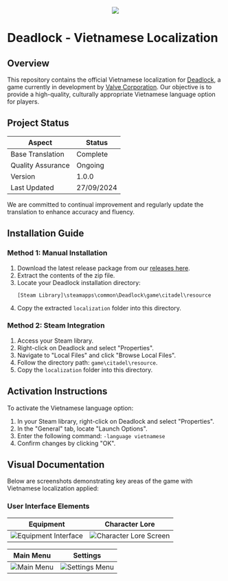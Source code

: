 <p align="center">
  <img src="https://img.shields.io/badge/Version-1.1.0-blue" />
</p>

# Deadlock - Vietnamese Localization

## Overview

This repository contains the official Vietnamese localization for [Deadlock](https://store.steampowered.com/app/1422450), a game currently in development by [Valve Corporation](https://valvesoftware.com/). Our objective is to provide a high-quality, culturally appropriate Vietnamese language option for players.

## Project Status

| Aspect | Status |
|--------|--------|
| Base Translation | Complete |
| Quality Assurance | Ongoing |
| Version | 1.0.0 |
| Last Updated | 27/09/2024 |

We are committed to continual improvement and regularly update the translation to enhance accuracy and fluency.

## Installation Guide

### Method 1: Manual Installation

1. Download the latest release package from our [releases here](https://github.com/trist022/deadlock-vietnamese/releases).
2. Extract the contents of the zip file.
3. Locate your Deadlock installation directory:
   ```
   [Steam Library]\steamapps\common\Deadlock\game\citadel\resource
   ```
4. Copy the extracted `localization` folder into this directory.

### Method 2: Steam Integration

1. Access your Steam library.
2. Right-click on Deadlock and select "Properties".
3. Navigate to "Local Files" and click "Browse Local Files".
4. Follow the directory path: `game\citadel\resource`.
5. Copy the `localization` folder into this directory.

## Activation Instructions

To activate the Vietnamese language option:

1. In your Steam library, right-click on Deadlock and select "Properties".
2. In the "General" tab, locate "Launch Options".
3. Enter the following command: `-language vietnamese`
4. Confirm changes by clicking "OK".

## Visual Documentation

Below are screenshots demonstrating key areas of the game with Vietnamese localization applied:

### User Interface Elements

| Equipment | Character Lore |
|-----------|----------------|
| ![Equipment Interface](https://github.com/user-attachments/assets/036f7d7b-c5ca-4de6-b07e-f6a38d9f7eeb) | ![Character Lore Screen](https://github.com/user-attachments/assets/42569e93-c742-45fe-b7c5-0831e385834b) |

| Main Menu | Settings |
|-----------|----------|
| ![Main Menu](https://github.com/user-attachments/assets/678d6d5d-836f-415b-8165-84d09422ad9f) | ![Settings Menu](https://github.com/user-attachments/assets/36e65737-a771-4dd6-a354-e511bae37721) |
